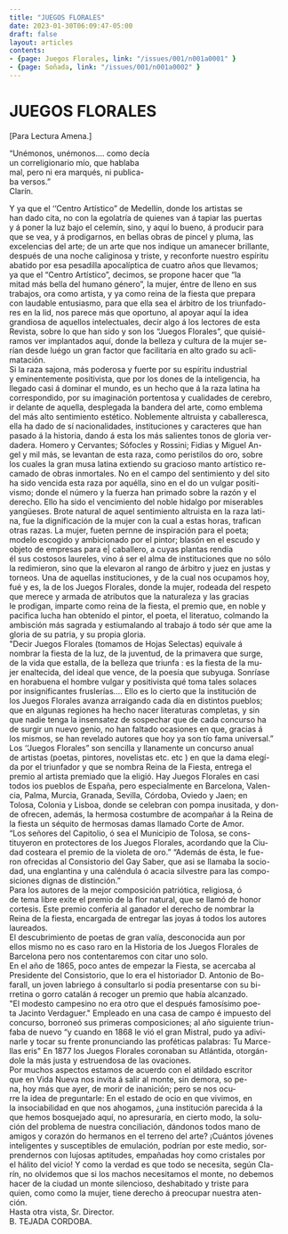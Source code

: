 ```yaml
---  
title: "JUEGOS FLORALES"
date: 2023-01-30T06:09:47-05:00
draft: false
layout: articles
contents: 
- {page: Juegos Florales, link: "/issues/001/n001a0001" }
- {page: Soñada, link: "/issues/001/n001a0002" }
---
```

# JUEGOS FLORALES  
  
[Para Lectura Amena.]  
  
“Unémonos, unémonos.... como decía  
un correligionario mío, que hablaba  
mal, pero ni era marqués, ni publica-  
ba versos.”  
Clarín.  
  
Y ya que el ‘‘Centro Artístico” de Medellín, donde los artistas se  
han dado cita, no con la egolatría de quienes van á tapiar las puertas  
y á poner la luz bajo el celemín, sino, y aquí lo bueno, á producir para  
que se vea, y á prodigarnos, en bellas obras de pincel y pluma, las  
excelencias del arte; de un arte que nos indique un amanecer brillante,  
después de una noche caliginosa y triste, y reconforte nuestro espíritu  
abatido por esa pesadilla apocalíptica de cuatro años que llevamos;  
ya que el “Centro Artístico”, decimos, se propone hacer que “la  
mitad más bella del humano género”, la mujer, éntre de lleno en sus  
trabajos, ora como artista, y ya como reina de la fiesta que prepara  
con laudable entusiasmo, para que ella sea el árbitro de los triunfado-  
res en la lid, nos parece más que oportuno, al apoyar aquí la idea  
grandiosa de aquellos intelectuales, decir algo á los lectores de esta  
Revista, sobre lo que han sido y son los “Juegos Florales”, que quisié-  
ramos ver implantados aquí, donde la belleza y cultura de la mujer se-  
rían desde luégo un gran factor que facilitaría en alto grado su acli-  
matación.  
Si la raza sajona, más poderosa y fuerte por su espíritu industrial  
y eminentemente positivista, que por los dones de la inteligencia, ha  
llegado casi á dominar el mundo, es un hecho que á la raza latina ha  
correspondido, por su imaginación portentosa y cualidades de cerebro,  
ir delante de aquella, desplegada la bandera del arte, como emblema  
del más alto sentimiento estético. Noblemente altruista y caballeresca,  
ella ha dado de sí nacionalidades, instituciones y caracteres que han  
pasado á la historia, dando á esta los más salientes tonos de gloria ver-  
dadera. Homero y Cervantes; Sófocles y Rossini; Fidias y Miguel An-  
gel y mil más, se levantan de esta raza, como peristilos do oro, sobre  
los cuales la gran musa latina extiendo su gracioso manto artístico re-  
camado de obras inmortales. No en el campo del sentimiento y del sito  
ha sido vencida esta raza por aquélla, sino en el do un vulgar positi-  
vismo; donde el número y la fuerza han primado sobre la razón y el  
derecho. Ello ha sido el vencimiento del noble hidalgo por miserables  
yangüeses. Brote natural de aquel sentimiento altruista en la raza lati-  
na, fue la dignificación de la mujer con la cual a estas horas, trafican  
otras razas. La mujer, fueten pernne de inspiración para el poeta;  
modelo escogido y ambicionado por el pintor; blasón en el escudo y   
objeto de empresas para e| caballero, a cuyas plantas rendía   
él sus costosos laureles, vino á ser el alma de instituciones que no sólo   
la redimieron, sino que la elevaron al rango de árbitro y juez en justas y  
torneos. Una de aquellas instituciones, y de la cual nos ocupamos hoy,  
fué y es, la de los Juegos Florales, donde la mujer, rodeada del respeto  
que merece y armada de atributos que la naturaleza y las gracias  
le prodigan, imparte como reina de la fiesta, el premio que, en noble y   
pacifica lucha han obtenido el pintor, el poeta, el literatuo, colmando la  
ambisción más sagrada y estiumalando al trabajo á todo sér que ame la   
gloria de su patria, y su propia gloria.   
"Decir Juegos Florales (tomamos de Hojas Selectas) equivale á  
nombrar la fiesta de la luz, de la juventud, de la primavera que surge,  
de la vida que estalla, de la belleza que triunfa : es la fiesta de la mu-  
jer enaltecida, del ideal que vence, de la poesía que subyuga. Sonríase  
en horabuena el hombre vulgar y positivista qué toma tales solaces  
por insignificantes fruslerías.... Ello es lo cierto que la institución de  
los Juegos Florales avanza arraigando cada día en distintos pueblos;  
que en algunas regiones ha hecho nacer literaturas completas, y sin  
que nadie tenga la insensatez de sospechar que de cada concurso ha  
de surgir un nuevo genio, no han faltado ocasiones en que, gracias á  
los mismos, se han revelado autores que hoy ya son tío fama universal.”  
Los ‘‘Juegos Florales” son sencilla y llanamente un concurso anual  
de artistas (poetas, pintores, novelistas etc. etc ) en que la dama elegí-  
da por el triunfador y que se nombra Reina de la Fiesta, entrega el  
premio al artista premiado que la eligió. Hay Juegos Florales en casi  
todos ios pueblos de España, pero especialmente en Barcelona, Valen-  
cia, Palma, Murcia, Granada, Sevilla, Córdoba, Oviedo y Jaen; en  
Tolosa, Colonia y Lisboa, donde se celebran con pompa inusitada, y don-  
de ofrecen, además, la hermosa costumbre de acompañar á la Reina de  
la fiesta un séquito de hermosas damas llamado Corte de Amor.  
“Los señores del Capitolio, ó sea el Municipio de Tolosa, se cons-  
tituyeron en protectores de los Juegos Florales, acordando que la Ciu-  
dad costeara el premio de la violeta de oro.” “Además de ésta, le fue-  
ron ofrecidas al Consistorio del Gay Saber, que asi se llamaba la socio-  
dad, una englantina y una caléndula ó acacia silvestre para las compo-  
siciones dignas de distinción.”  
Para los autores de la mejor composición patriótica, religiosa, ó  
de tema libre exite el premio de la flor natural, que se llamó de honor  
cortesis. Este premio conferia al ganador el derecho de nombrar la  
Reina de la fiesta, encargada de entregar las joyas á todos los autores  
laureados.  
El descubrimiento de poetas de gran valía, desconocida aun por  
ellos mismo no es caso raro en la Historia de los Juegos Florales de  
Barcelona pero nos contentaremos con citar uno solo.  
En el año de 1865, poco antes de empezar la Fiesta, se acercaba al  
Presidente del Consistorio, que lo era el historiador D. Antonio de Bo-  
farall, un joven labriego á consultarlo si podía presentarse con su bi-  
rretina o gorro catalán á recoger un premio que había alcanzado.  
"El modesto campesino no era otro que el después famosísimo poe-  
ta Jacinto Verdaguer." Empleado en una casa de campo é impuesto del  
concurso, borroneó sus primeras composiciones; al año siguiente triun-  
faba de nuevo “y cuando en 1868 le vió el gran Mistral, pudo ya adivi-  
narle y tocar su frente pronunciando las proféticas palabras: Tu Marce-  
llas eris" En 1877 los Juegos Florales coronaban su Atlántida, otorgán-  
dole la más justa y estruendosa de las ovaciones.  
Por muchos aspectos estamos de acuerdo con el atildado escritor  
que en Vida Nueva nos invita á salir al monte, sin demora, so pe-  
na, hoy más que ayer, de morir de inanición; pero se nos ocu-  
rre la idea de preguntarle: En el estado de ocio en que vivimos, en  
la insociabilidad en que nos ahogamos, ¿una institución parecida á la  
que hemos bosquejado aquí, no apresuraría, en cierto modo, la solu-  
ción del problema de nuestra conciliación, dándonos todos mano de  
amigos y corazón do hermanos en el terreno del arte? ¡Cuántos jóvenes  
inteligentes y susceptibles de emulación, podrían por este medio, sor-  
prendernos con lujosas aptitudes, empañadas hoy como cristales por  
el hálito del vicio! Y como la verdad es que todo se necesita, según Cla-  
rín, no olvidemos que si los machos necesitamos el monte, no debemos  
hacer de la ciudad un monte silencioso, deshabitado y triste para  
quien, como como la mujer, tiene derecho á preocupar nuestra aten-  
ción.  
Hasta otra vista, Sr. Director.  
B. TEJADA CORDOBA.  
